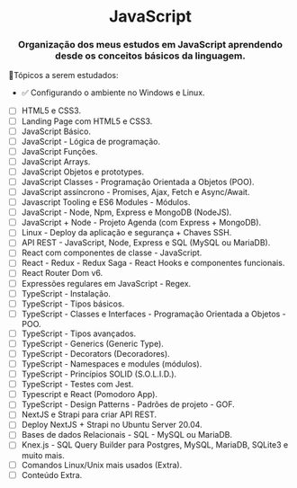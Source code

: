 <div align="center">

# JavaScript

### Organização dos meus estudos em JavaScript aprendendo desde os conceitos básicos da linguagem.
</div>

📌Tópicos a serem estudados:

- ✅ Configurando o ambiente no Windows e Linux.
- [ ] HTML5 e CSS3.
- [ ] Landing Page com HTML5 e CSS3.
- [ ] JavaScript Básico.
- [ ] JavaScript - Lógica de programação.
- [ ] JavaScript Funções.
- [ ] JavaScript Arrays.
- [ ] JavaScript Objetos e prototypes.
- [ ] JavaScript Classes - Programação Orientada a Objetos (POO).
- [ ] JavaScript assíncrono - Promises, Ajax, Fetch e Async/Await.
- [ ] Javascript Tooling e ES6 Modules - Módulos.
- [ ] JavaScript - Node, Npm, Express e MongoDB (NodeJS).
- [ ] JavaScript + Node - Projeto Agenda (com Express + MongoDB).
- [ ] Linux - Deploy da aplicação e segurança + Chaves SSH.
- [ ] API REST - JavaScript, Node, Express e SQL (MySQL ou MariaDB).
- [ ] React com componentes de classe - JavaScript.
- [ ] React - Redux - Redux Saga - React Hooks e componentes funcionais.
- [ ] React Router Dom v6.
- [ ] Expressões regulares em JavaScript - Regex.
- [ ] TypeScript - Instalação.
- [ ] TypeScript - Tipos básicos.
- [ ] TypeScript - Classes e Interfaces - Programação Orientada a Objetos - POO.
- [ ] TypeScript - Tipos avançados.
- [ ] TypeScript - Generics (Generic Type).
- [ ] TypeScript - Decorators (Decoradores).
- [ ] TypeScript - Namespaces e modules (módulos).
- [ ] TypeScript - Princípios SOLID (S.O.L.I.D.).
- [ ] TypeScript - Testes com Jest.
- [ ] Typescript e React (Pomodoro App).
- [ ] TypeScript - Design Patterns - Padrões de projeto - GOF.
- [ ] NextJS e Strapi para criar API REST.
- [ ] Deploy NextJS + Strapi no Ubuntu Server 20.04.
- [ ] Bases de dados Relacionais - SQL - MySQL ou MariaDB.
- [ ] Knex.js - SQL Query Builder para Postgres, MySQL, MariaDB, SQLite3 e muito mais.
- [ ] Comandos Linux/Unix mais usados (Extra).
- [ ] Conteúdo Extra.